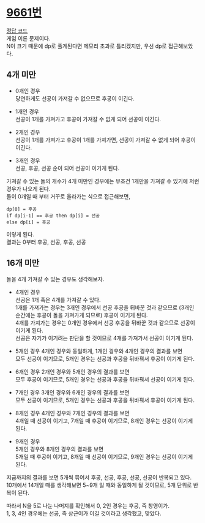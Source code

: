 # [9661번](https://www.acmicpc.net/problem/9661)
[정답 코드](/Solutions/9661/9661.py)      
게임 이론 문제이다.   
N이 크기 때문에 dp로 풀게된다면 메모리 초과로 틀리겠지만, 우선 dp로 접근해보았다.   

## 4개 미만
* 0개인 경우   
당연하게도 선공이 가져갈 수 없으므로 후공이 이긴다.   

* 1개인 경우   
선공이 1개를 가져가고 후공이 가져갈 수 없게 되어 선공이 이긴다.   

* 2개인 경우   
선공이 1개를 가져가고 후공이 1개를 가져가면, 선공이 가져갈 수 없게 되어 후공이 이긴다.   

* 3개인 경우   
선공, 후공, 선공 순이 되어 선공이 이기게 된다.   

   
가져갈 수 있는 돌의 개수가 4개 미만인 경우에는 무조건 1개만을 가져갈 수 있기에 저런 경우가 나오게 된다.   
돌이 0개일 때 부터 거꾸로 올라가는 식으로 접근해보면,   

    dp[0] = 후공   
    if dp[i-1] == 후공 then dp[i] = 선공   
    else dp[i] = 후공

이렇게 된다.   
결과는 0부터 후공, 선공, 후공, 선공      

## 16개 미만
돌을 4개 가져갈 수 있는 경우도 생각해보자.   
* 4개인 경우   
선공은 1개 혹은 4개를 가져갈 수 있다.   
1개를 가져가는 경우는 3개인 경우에서 선공 후공을 뒤바꾼 것과 같으므로 (3개인 순간에는 후공이 돌을 가져가게 되므로) 후공이 이기게 된다.   
4개를 가져가는 경우는 0개인 경우에서 선공 후공을 뒤바꾼 것과 같으므로 선공이 이기게 된다.   
선공은 자기가 이기려는 판단을 할 것이므로 4개를 가져가서 선공이 이기게 된다.   

* 5개인 경우
4개인 경우와 동일하게, 1개인 경우와 4개인 경우의 결과를 보면   
모두 선공이 이기므로, 5개인 경우는 선공과 후공을 뒤바꿔서 후공이 이기게 된다.   

* 6개인 경우
2개인 경우와 5개인 경우의 결과를 보면   
모두 후공이 이기므로, 5개인 경우는 선공과 후공을 뒤바꿔서 선공이 이기게 된다.   

* 7개인 경우
3개인 경우와 6개인 경우의 결과를 보면   
모두 선공이 이기므로, 5개인 경우는 선공과 후공을 뒤바꿔서 후공이 이기게 된다.   

* 8개인 경우
4개인 경우와 7개인 경우의 결과를 보면   
4개일 때 선공이 이기고, 7개일 때 후공이 이기므로, 8개인 경우는 선공이 이기게 된다.

* 9개인 경우   
5개인 경우와 8개인 경우의 결과를 보면   
5개일 때 후공이 이기고, 8개일 때 선공이 이기므로, 9개인 경우는 선공이 이기게 된다.

지금까지의 결과를 보면 5개씩 묶어서 후공, 선공, 후공, 선공, 선공이 반복되고 있다.   
10개에서 14개일 때를 생각해보면 5~9개 일 때와 동일하게 될 것이므로, 5개 단위로 반복이 된다.   

따라서 N을 5로 나눈 나머지를 확인해서 0, 2인 경우는 후공, 즉 창영이가.   
1, 3, 4인 경우에는 선공, 즉 상근이가 이길 것이라고 생각했고, 맞았다.